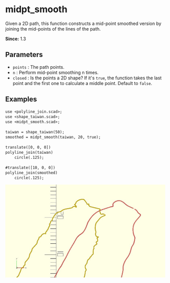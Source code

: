 # midpt_smooth

Given a 2D path, this function constructs a mid-point smoothed version by joining the mid-points of the lines of the path. 

**Since:** 1.3

## Parameters

- `points` : The path points.
- `n` : Perform mid-point smoothing n times.
- `closed` : Is the points a 2D shape? If it's `true`, the function takes the last point and the first one to calculate a middle point. Default to `false`.

## Examples

    use <polyline_join.scad>;
    use <shape_taiwan.scad>;
    use <midpt_smooth.scad>;

    taiwan = shape_taiwan(50);  
    smoothed = midpt_smooth(taiwan, 20, true);

    translate([0, 0, 0]) 
    polyline_join(taiwan) 
        circle(.125); 

    #translate([10, 0, 0]) 
    polyline_join(smoothed) 
        circle(.125);

![midpt_smooth](images/lib3x-midpt_smooth-1.JPG)